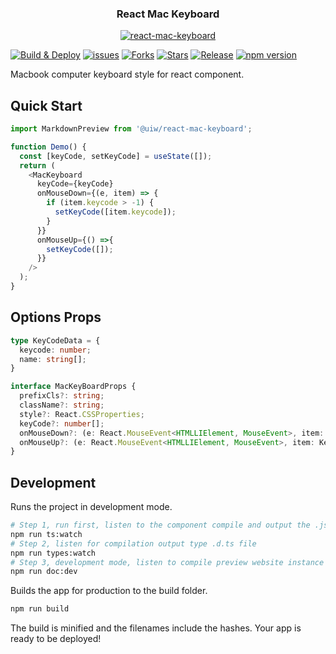 <h3 align="center">React Mac Keyboard</h3>
<p align="center">
  <a href="https://uiwjs.github.io/react-mac-keyboard">
    <img alt="react-mac-keyboard" src="https://user-images.githubusercontent.com/1680273/80699566-c2aad500-8b0e-11ea-8d37-7e5537949d73.png">
  </a>
</p>

<!--dividing-->
[![Build & Deploy](https://github.com/uiwjs/react-mac-keyboard/workflows/Build%20&%20Deploy/badge.svg)](https://github.com/uiwjs/react-mac-keyboard/actions)
[![issues](https://img.shields.io/github/issues/uiwjs/react-mac-keyboard.svg)](https://github.com/uiwjs/react-mac-keyboard/issues)
[![Forks](https://img.shields.io/github/forks/uiwjs/react-mac-keyboard.svg)](https://github.com/uiwjs/react-mac-keyboard/network)
[![Stars](https://img.shields.io/github/stars/uiwjs/react-mac-keyboard.svg)](https://github.com/uiwjs/react-mac-keyboard/stargazers)
[![Release](https://img.shields.io/github/release/uiwjs/react-mac-keyboard)](https://github.com/uiwjs/react-mac-keyboard/releases)
[![npm version](https://img.shields.io/npm/v/@uiw/react-mac-keyboard.svg)](https://www.npmjs.com/package/@uiw/react-mac-keyboard)

Macbook computer keyboard style for react component.

## Quick Start

```js
import MarkdownPreview from '@uiw/react-mac-keyboard';

function Demo() {
  const [keyCode, setKeyCode] = useState([]);
  return (
    <MacKeyboard
      keyCode={keyCode}
      onMouseDown={(e, item) => {
        if (item.keycode > -1) {
          setKeyCode([item.keycode]);
        }
      }}
      onMouseUp={() =>{
        setKeyCode([]);
      }}
    />
  );
}
```

## Options Props

```typescript
type KeyCodeData = {
  keycode: number;
  name: string[];
}

interface MacKeyBoardProps {
  prefixCls?: string;
  className?: string;
  style?: React.CSSProperties;
  keyCode?: number[];
  onMouseDown?: (e: React.MouseEvent<HTMLLIElement, MouseEvent>, item: KeyCodeData) => void;
  onMouseUp?: (e: React.MouseEvent<HTMLLIElement, MouseEvent>, item: KeyCodeData) => void;
}
```

## Development

Runs the project in development mode.  

```bash
# Step 1, run first, listen to the component compile and output the .js file
npm run ts:watch
# Step 2, listen for compilation output type .d.ts file
npm run types:watch
# Step 3, development mode, listen to compile preview website instance
npm run doc:dev
```

Builds the app for production to the build folder.

```bash
npm run build
```

The build is minified and the filenames include the hashes.
Your app is ready to be deployed!

